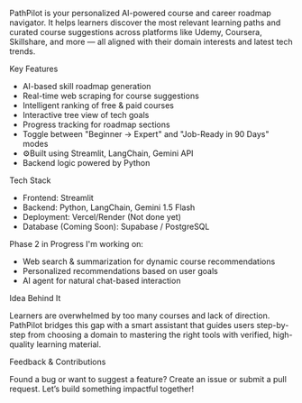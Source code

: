 PathPilot is your personalized AI-powered course and career roadmap navigator. 
It helps learners discover the most relevant learning paths and curated course suggestions across platforms like
Udemy, Coursera, Skillshare, and more — all aligned with their domain interests and latest tech trends.

Key Features

- AI-based skill roadmap generation
- Real-time web scraping for course suggestions
- Intelligent ranking of free & paid courses
- Interactive tree view of tech goals
- Progress tracking for roadmap sections
- Toggle between "Beginner → Expert" and "Job-Ready in 90 Days" modes
- ⚙Built using Streamlit, LangChain, Gemini API
- Backend logic powered by Python

Tech Stack

- Frontend: Streamlit
- Backend: Python, LangChain, Gemini 1.5 Flash
- Deployment: Vercel/Render (Not done yet)
- Database (Coming Soon): Supabase / PostgreSQL

Phase 2 in Progress
I'm working on:
- Web search & summarization for dynamic course recommendations
- Personalized recommendations based on user goals
- AI agent for natural chat-based interaction


Idea Behind It

Learners are overwhelmed by too many courses and lack of direction. 
PathPilot bridges this gap with a smart assistant that guides users step-by-step from choosing a domain to mastering the right tools with verified, high-quality learning material.

Feedback & Contributions

Found a bug or want to suggest a feature? Create an issue or submit a pull request. Let’s build something impactful together!
